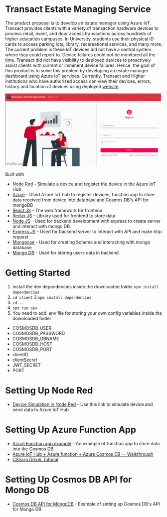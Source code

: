 # Transact Estate Managing Service
The product proposal is to develop an estate manager using Azure IoT. Transact provides clients with a variety of transaction hardware devices to process retail, event, and door access transactions across hundreds of higher education campuses. In University, students use their physical ID cards to access parking lots, library, recereational services, and many more. The current problem is these IoT devices did not have a central system where they could report to. Device failures could not be monitored all the time. Transact did not have visibility to deployed devices to proactively assist clients with current or imminent device failures. Hence, the goal of this product is to solve this problem by developing an estate manager dashboard using Azure IoT services. Currently, Transact and Higher institutions who have authorized access can view their devices, errors, history and location of devices using deployed <a target="_blank" href="https://transact-estate-manager.herokuapp.com/" >website</a>.

![Transact Estate Managing Service](TEMS.gif)

Built with
* <a href="https://nodered.org/">Node Red</a> - Simulate a device and register the device in the Azure IoT Hub
* <a href="https://azure.microsoft.com/en-us/">Azure</a> - Used Azure IoT hub to register devices, function app to store data received from device into database and Cosmos DB's API for mongoDB
* <a href="https://reactjs.org/">React JS</a> - The web framework for frontend
* <a href="https://redux.js.org/">Redux JS</a> - Library used for frontend to store data
* <a href="https://nodejs.org/en/">Node JS</a> - Used for backend development with express to create server and interact with mongo DB.
* <a href="https://expressjs.com/">Express JS</a> - Used for backend server to interact with API and make http request
* <a href="https://mongoosejs.com/">Mongoose</a> - Used for creating Schema and interacting with mongo database
* <a href="https://www.mongodb.com/">Mongo DB</a> - Used for storing users data in backend

# Getting Started
1. Install the dev dependencies inside the downloaded folder
``` npm install dependencies   ```
2. ``` cd client ```
3.``` npm install dependencies ```
4. ``` cd .. ```
5. ``` npm run dev ```
6. You need to add .env file for storing your own config variables inside the downloaded folder 
* COSMOSDB_USER
* COSMOSDB_PASSWORD
* COSMOSDB_DBNAME
* COSMOSDB_HOST
* COSMOSDB_PORT
* clientID
* clientSecret
* JWT_SECRET
* PORT

# Setting Up Node Red
* <a href="https://azure.microsoft.com/en-us/blog/connecting-node-red-to-azure-iot-central/">Device Simulation in Node Red</a> - Use this link to simulate device and send data to Azure IoT Hub

# Setting Up Azure Function App
* <a href="https://docs.microsoft.com/en-us/azure/azure-functions/functions-add-output-binding-cosmos-db-vs-code?pivots=programming-language-csharp">Azure Function app example</a> - An example of function app to store data into the Cosmos DB
* <a href="https://medium.com/@avirup171/azure-iot-hub-azure-function-azure-cosmos-db-walkthrough-cc30d12d1055">Azure IoT Hub + Azure function + Azure Cosmos DB — Walkthrough</a>
* <a href="https://mongodb-documentation.readthedocs.io/en/latest/ecosystem/tutorial/use-csharp-driver.html#gsc.tab=0">CSharp Driver Tutorial</a>

# Setting Up Cosmos DB API for Mongo DB
* <a href="https://docs.microsoft.com/en-us/azure/cosmos-db/mongodb-introduction">Cosmos DB API for MongoDB</a> - Example of setting up Cosmos DB's API for Mongo DB